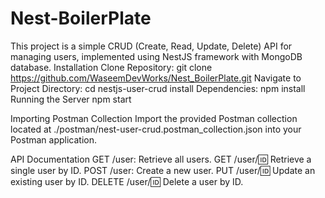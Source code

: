 # Nest-BoilerPlate
This project is a simple CRUD (Create, Read, Update, Delete) API for managing users, implemented using NestJS framework with MongoDB database.
              Installation
Clone Repository:
git clone https://github.com/WaseemDevWorks/Nest_BoilerPlate.git
Navigate to Project Directory:
cd nestjs-user-crud
install Dependencies:
npm install
Running the Server
npm start

Importing Postman Collection
Import the provided Postman collection located at ./postman/nest-user-crud.postman_collection.json into your Postman application.

API Documentation
GET /user: Retrieve all users.
GET /user/:id: Retrieve a single user by ID.
POST /user: Create a new user.
PUT /user/:id: Update an existing user by ID.
DELETE /user/:id: Delete a user by ID.
